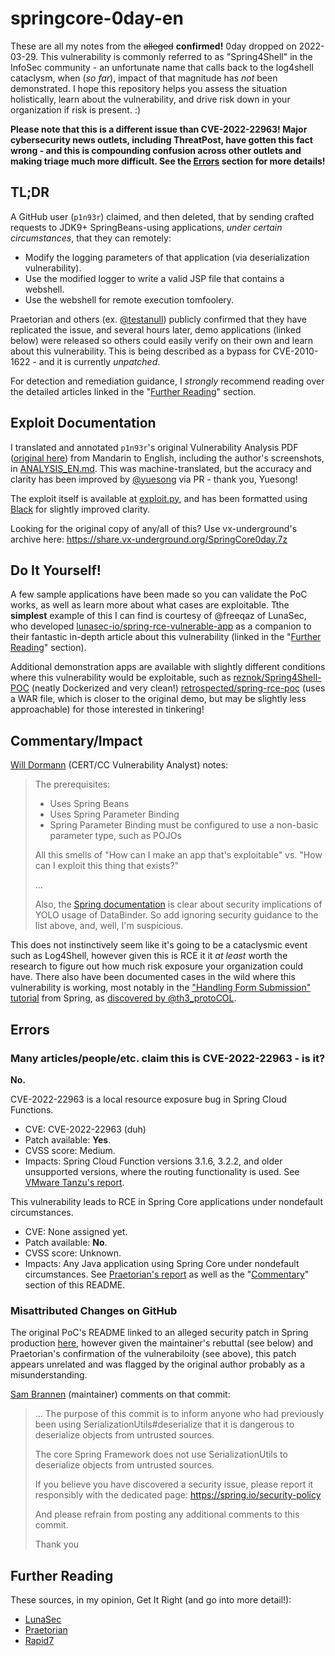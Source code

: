 # springcore-0day-en

These are all my notes from the ~~alleged~~ **confirmed!** 0day dropped on 2022-03-29. This vulnerability is commonly referred to as "Spring4Shell" in the InfoSec community - an unfortunate name that calls back to the log4shell cataclysm, when (*so far*), impact of that magnitude has *not* been demonstrated. I hope this repository helps you assess the situation holistically, learn about the vulnerability, and drive risk down in your organization if risk is present. :)

**Please note that this is a different issue than CVE-2022-22963! Major cybersecurity news outlets, including ThreatPost, have gotten this fact wrong - and this is compounding confusion across other outlets and making triage much more difficult. See the [Errors](https://github.com/tweedge/springcore-0day-en#errors) section for more details!**

## TL;DR

A GitHub user (`p1n93r`) claimed, and then deleted, that by sending crafted requests to JDK9+ SpringBeans-using applications, *under certain circumstances*, that they can remotely:

* Modify the logging parameters of that application (via deserialization vulnerability).
* Use the modified logger to write a valid JSP file that contains a webshell.
* Use the webshell for remote execution tomfoolery.

Praetorian and others (ex. [@testanull](https://twitter.com/testanull/status/1509185015187345411)) publicly confirmed that they have replicated the issue, and several hours later, demo applications (linked below) were released so others could easily verify on their own and learn about this vulnerability. This is being described as a bypass for CVE-2010-1622 - and it is currently *unpatched*.

For detection and remediation guidance, I *strongly* recommend reading over the detailed articles linked in the "[Further Reading](https://github.com/tweedge/springcore-0day-en#further-reading)" section.

## Exploit Documentation

I translated and annotated `p1n93r`'s original Vulnerability Analysis PDF ([original here](https://github.com/tweedge/springcore-0day-en/blob/main/%E6%BC%8F%E6%B4%9E%E5%88%86%E6%9E%90%20(Vulnerability%20Analysis).pdf)) from Mandarin to English, including the author's screenshots, in [ANALYSIS_EN.md](https://github.com/tweedge/springcore-0day-en/blob/main/ANALYSIS_EN.md). This was machine-translated, but the accuracy and clarity has been improved by [@yuesong](https://github.com/yuesong) via PR - thank you, Yuesong!

The exploit itself is available at [exploit.py](https://github.com/tweedge/springcore-0day-en/blob/main/exploit.py), and has been formatted using [Black](https://github.com/psf/black) for slightly improved clarity.

Looking for the original copy of any/all of this? Use vx-underground's archive here: https://share.vx-underground.org/SpringCore0day.7z

## Do It Yourself!

A few sample applications have been made so you can validate the PoC works, as well as learn more about what cases are exploitable. Tthe **simplest** example of this I can find is courtesy of @freeqaz of LunaSec, who developed [lunasec-io/spring-rce-vulnerable-app](https://github.com/lunasec-io/spring-rce-vulnerable-app/blob/main/src/main/java/fr/christophetd/log4shell/vulnerableapp/MainController.java) as a companion to their fantastic in-depth article about this vulnerability (linked in the "[Further Reading](https://github.com/tweedge/springcore-0day-en#further-reading)" section).

Additional demonstration apps are available with slightly different conditions where this vulnerability would be exploitable, such as [reznok/Spring4Shell-POC](https://github.com/reznok/Spring4Shell-POC) (neatly Dockerized and very clean!) [retrospected/spring-rce-poc](https://github.com/Retrospected/spring-rce-poc) (uses a WAR file, which is closer to the original demo, but may be slightly less approachable) for those interested in tinkering!

## Commentary/Impact

[Will Dormann](https://twitter.com/wdormann/status/1509280535071309827) (CERT/CC Vulnerability Analyst) notes:

> The prerequisites:
> - Uses Spring Beans
> - Uses Spring Parameter Binding
> - Spring Parameter Binding must be configured to use a non-basic parameter type, such as POJOs
> 
> All this smells of "How can I make an app that's exploitable" vs. "How can I exploit this thing that exists?"
> 
> ...
> 
> Also, the [Spring documentation](https://docs.spring.io/spring-framework/docs/current/javadoc-api/org/springframework/validation/DataBinder.html) is clear about security implications of YOLO usage of DataBinder. So add ignoring security guidance to the list above, and, well, I'm suspicious.

This does not instinctively seem like it's going to be a cataclysmic event such as Log4Shell, however given this is RCE it it *at least* worth the research to figure out how much risk exposure your organization could have. There also have been documented cases in the wild where this vulnerability is working, most notably in the ["Handling Form Submission" tutorial](https://spring.io/guides/gs/handling-form-submission/) from Spring, as [discovered by @th3_protoCOL](https://twitter.com/th3_protoCOL/status/1509345839134609408).

## Errors

### Many articles/people/etc. claim this is CVE-2022-22963 - is it?

**No.**

CVE-2022-22963 is a local resource exposure bug in Spring Cloud Functions.
* CVE: CVE-2022-22963 (duh)
* Patch available: **Yes**.
* CVSS score: Medium.
* Impacts: Spring Cloud Function versions 3.1.6, 3.2.2, and older unsupported versions, where the routing functionality is used. See [VMware Tanzu's report](https://tanzu.vmware.com/security/cve-2022-22963).

This vulnerability leads to RCE in Spring Core applications under nondefault circumstances.
* CVE: None assigned yet.
* Patch available: **No**.
* CVSS score: Unknown.
* Impacts: Any Java application using Spring Core under nondefault circumstances. See [Praetorian's report](https://www.praetorian.com/blog/spring-core-jdk9-rce/) as well as the "[Commentary](https://github.com/tweedge/springcore-0day-en#commentary)" section of this README.

### Misattributed Changes on GitHub

The original PoC's README linked to an alleged security patch in Spring production [here](https://github.com/spring-projects/spring-framework/commit/7f7fb58dd0dae86d22268a4b59ac7c72a6c22529), however given the maintainer's rebuttal (see below) and Praetorian's confirmation of the vulnerabiloity (see above), this patch appears unrelated and was flagged by the original author probably as a misunderstanding.

[Sam Brannen](https://github.com/sbrannen) (maintainer) comments on that commit:

> ... The purpose of this commit is to inform anyone who had previously been using SerializationUtils#deserialize that it is dangerous to deserialize objects from untrusted sources.
> 
> The core Spring Framework does not use SerializationUtils to deserialize objects from untrusted sources.
> 
> If you believe you have discovered a security issue, please report it responsibly with the dedicated page: https://spring.io/security-policy
> 
> And please refrain from posting any additional comments to this commit.
> 
> Thank you

## Further Reading

These sources, in my opinion, Get It Right (and go into more detail!):

* [LunaSec](https://www.lunasec.io/docs/blog/spring-rce-vulnerabilities/)
* [Praetorian](https://www.praetorian.com/blog/spring-core-jdk9-rce/)
* [Rapid7](https://www.rapid7.com/blog/post/2022/03/30/spring4shell-zero-day-vulnerability-in-spring-framework/)
